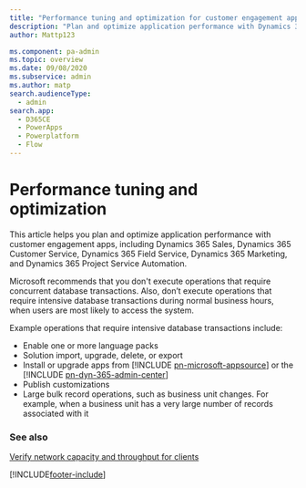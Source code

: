 ```yaml
---
title: "Performance tuning and optimization for customer engagement apps"
description: "Plan and optimize application performance with Dynamics 365 customer engagement apps."
author: Mattp123

ms.component: pa-admin
ms.topic: overview
ms.date: 09/08/2020
ms.subservice: admin
ms.author: matp
search.audienceType: 
  - admin
search.app:
  - D365CE
  - PowerApps
  - Powerplatform
  - Flow
---
```

# Performance tuning and optimization

This article helps you plan and optimize application performance with customer engagement apps, including Dynamics 365 Sales, Dynamics 365 Customer Service, Dynamics 365 Field Service, Dynamics 365 Marketing, and Dynamics 365 Project Service Automation.  

Microsoft recommends that you don't execute operations that require concurrent database transactions. Also, don’t execute operations that require intensive database transactions during normal business hours, when users are most likely to access the system. 

Example operations that require intensive database transactions include:

- Enable one or more language packs
- Solution import, upgrade, delete, or export
- Install or upgrade apps from [!INCLUDE [pn-microsoft-appsource](../includes/pn-microsoft-appsource.md)] or the [!INCLUDE [pn-dyn-365-admin-center](../includes/pn-dyn-365-admin-center.md)] 
- Publish customizations
- Large bulk record operations, such as business unit changes. For example, when a business unit has a very large number of records associated with it

### See also
[Verify network capacity and throughput for clients](verify-network-capacity-throughput-clients.md) <br />




[!INCLUDE[footer-include](../includes/footer-banner.md)]
